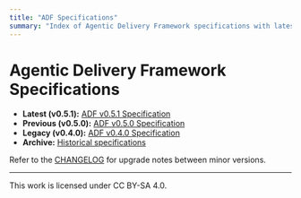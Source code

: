 ```yaml
---
title: "ADF Specifications"
summary: "Index of Agentic Delivery Framework specifications with latest release guidance."
---
```


# Agentic Delivery Framework Specifications

- **Latest (v0.5.1):** [ADF v0.5.1 Specification](adf-spec-v0.5.1.md)
- **Previous (v0.5.0):** [ADF v0.5.0 Specification](adf-spec-v0.5.0.md)
- **Legacy (v0.4.0):** [ADF v0.4.0 Specification](spec.v0.4.0.md)
- **Archive:** [Historical specifications](archive/)

Refer to the [CHANGELOG](../CHANGELOG.md) for upgrade notes between minor versions.

---

This work is licensed under CC BY-SA 4.0.
